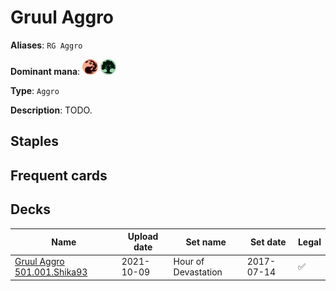 # Gruul Aggro

**Aliases**: `RG Aggro`

**Dominant mana**: <img src="../resources/images/mana/R.png" width="25"/> <img src="../resources/images/mana/G.png" width="25"/>

**Type**: `Aggro`

**Description**: TODO.

## **Staples**



## **Frequent cards**



## **Decks**

| Name | Upload date | Set name | Set date | Legal |
| -----| ----------- | -------- | -------- | ----- |
| [Gruul Aggro 501.001.Shika93](https://www.mtggoldfish.com/deck/4351743) | 2021-10-09 | Hour of Devastation | 2017-07-14 | ✅ |


